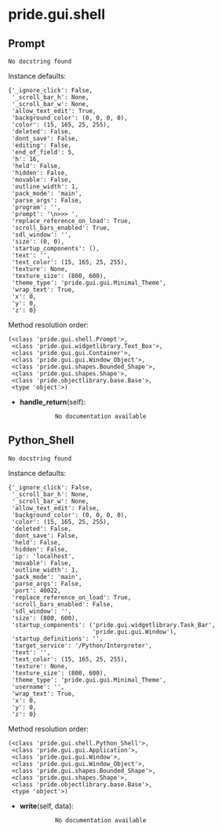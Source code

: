pride.gui.shell
==============



Prompt
--------------

	No docstring found


Instance defaults: 

	{'_ignore_click': False,
	 '_scroll_bar_h': None,
	 '_scroll_bar_w': None,
	 'allow_text_edit': True,
	 'background_color': (0, 0, 0, 0),
	 'color': (15, 165, 25, 255),
	 'deleted': False,
	 'dont_save': False,
	 'editing': False,
	 'end_of_field': 5,
	 'h': 16,
	 'held': False,
	 'hidden': False,
	 'movable': False,
	 'outline_width': 1,
	 'pack_mode': 'main',
	 'parse_args': False,
	 'program': '',
	 'prompt': '\n>>> ',
	 'replace_reference_on_load': True,
	 'scroll_bars_enabled': True,
	 'sdl_window': '',
	 'size': (0, 0),
	 'startup_components': (),
	 'text': '',
	 'text_color': (15, 165, 25, 255),
	 'texture': None,
	 'texture_size': (800, 600),
	 'theme_type': 'pride.gui.gui.Minimal_Theme',
	 'wrap_text': True,
	 'x': 0,
	 'y': 0,
	 'z': 0}

Method resolution order: 

	(<class 'pride.gui.shell.Prompt'>,
	 <class 'pride.gui.widgetlibrary.Text_Box'>,
	 <class 'pride.gui.gui.Container'>,
	 <class 'pride.gui.gui.Window_Object'>,
	 <class 'pride.gui.shapes.Bounded_Shape'>,
	 <class 'pride.gui.shapes.Shape'>,
	 <class 'pride.objectlibrary.base.Base'>,
	 <type 'object'>)

- **handle_return**(self):

				No documentation available


Python_Shell
--------------

	No docstring found


Instance defaults: 

	{'_ignore_click': False,
	 '_scroll_bar_h': None,
	 '_scroll_bar_w': None,
	 'allow_text_edit': False,
	 'background_color': (0, 0, 0, 0),
	 'color': (15, 165, 25, 255),
	 'deleted': False,
	 'dont_save': False,
	 'held': False,
	 'hidden': False,
	 'ip': 'localhost',
	 'movable': False,
	 'outline_width': 1,
	 'pack_mode': 'main',
	 'parse_args': False,
	 'port': 40022,
	 'replace_reference_on_load': True,
	 'scroll_bars_enabled': False,
	 'sdl_window': '',
	 'size': (800, 600),
	 'startup_components': ('pride.gui.widgetlibrary.Task_Bar',
	                        'pride.gui.gui.Window'),
	 'startup_definitions': '',
	 'target_service': '/Python/Interpreter',
	 'text': '',
	 'text_color': (15, 165, 25, 255),
	 'texture': None,
	 'texture_size': (800, 600),
	 'theme_type': 'pride.gui.gui.Minimal_Theme',
	 'username': '',
	 'wrap_text': True,
	 'x': 0,
	 'y': 0,
	 'z': 0}

Method resolution order: 

	(<class 'pride.gui.shell.Python_Shell'>,
	 <class 'pride.gui.gui.Application'>,
	 <class 'pride.gui.gui.Window'>,
	 <class 'pride.gui.gui.Window_Object'>,
	 <class 'pride.gui.shapes.Bounded_Shape'>,
	 <class 'pride.gui.shapes.Shape'>,
	 <class 'pride.objectlibrary.base.Base'>,
	 <type 'object'>)

- **write**(self, data):

				No documentation available
